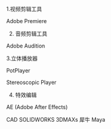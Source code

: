 1.视频剪辑工具

Adobe Premiere

2. 音频剪辑工具

Adobe Audition

3.立体播放器

PotPlayer

Stereoscopic Player

4. 特效编辑

AE (Adobe After Effects)



CAD 
SOLIDWORKS
3DMAXs
犀牛
Maya




